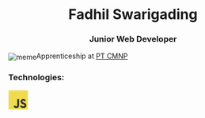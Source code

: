 <h1 align="center">Fadhil Swarigading</h1>
<h3 align="center">Junior Web Developer</h3>
<img align="center" alt="meme" width="500" src="https://c.tenor.com/XOo4Im6Fah4AAAAd/tenor.gif"

Apprenticeship at [PT CMNP](https://id.citramarga.com//)

<h3 align="left">Technologies:</h3>
<a href="https://developer.mozilla.org/en-US/docs/Web/JavaScript" target="_blank" rel="noreferrer"> <img src="https://raw.githubusercontent.com/devicons/devicon/master/icons/javascript/javascript-original.svg" alt="javascript" width="40" height="40"/> </a>

